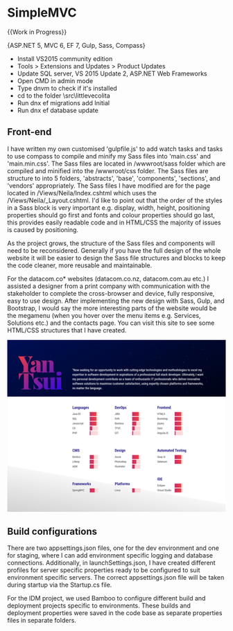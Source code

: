 # SimpleMVC
{{Work in Progress}}

{ASP.NET 5, MVC 6, EF 7, Gulp, Sass, Compass}

* Install VS2015 community edition
* Tools > Extensions and Updates > Product Updates
* Update SQL server, VS 2015 Update 2, ASP.NET Web Frameworks
* Open CMD in admin mode
* Type dnvm to check if it's installed
* cd to the folder \src\littlevecolita
* Run dnx ef migrations add Initial
* Run dnx ef database update


## Front-end
I have written my own customised 'gulpfile.js' to add watch tasks and tasks to use compass to compile and minify my Sass files into 'main.css' and 'main.min.css'. The Sass files are located in /wwwroot/sass folder which are compiled and minified into the /wwwroot/css folder. The Sass files are structure to into 5 folders, 'abstracts', 'base', 'components', 'sections', and 'vendors' appropriately. The Sass files I have modified are for the page located in /Views/Neila/Index.cshtml which uses the /Views/Neila/_Layout.cshtml. I'd like to point out that the order of the styles in a Sass block is very important e.g. display, width, height, positioning properties should go first and fonts and colour properties should go last, this provides easily readable code and in HTML/CSS the majority of issues is caused by positioning. 

As the project grows, the structure of the Sass files and components will need to be reconsidered. Generally if you have the full design of the whole website it will be easier to design the Sass file structures and blocks to keep the code cleaner, more reusable and maintainable. 

For the datacom.co* websites (datacom.co.nz, datacom.com.au etc.) I assisted a designer from a print company with communication with the stakeholder to complete the cross-browser and device, fully responsive, easy to use design. After implementing the new design with Sass, Gulp, and Bootstrap, I would say the more interesting parts of the website would be the megamenu (when you hover over the menu items e.g. Services, Solutions etc.) and the contacts page. You can visit this site to see some HTML/CSS structures that I have created.

![Design](screenshots/yan-tsui-screenshot.png?raw=true "Design")

## Build configurations
There are two appsettings.json files, one for the dev environment and one for staging, where I can add environment specific logging and database connections. Additionally, in launchSettings.json, I have created different profiles for server specific properties ready to be configured to suit environment specific servers. The correct appsettings.json file will be taken during startup via the Startup.cs file. 

For the IDM project, we used Bamboo to configure different build and deployment projects specific to environments. These builds and deployment properties were saved in the code base as separate properties files in separate folders. 

